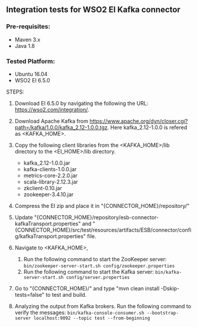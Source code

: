 ## Integration tests for WSO2 EI Kafka connector

### Pre-requisites:

- Maven 3.x
- Java 1.8

### Tested Platform:

- Ubuntu 16.04
- WSO2 EI 6.5.0

STEPS:

1. Download EI 6.5.0 by navigating the following the URL: https://wso2.com/integration/.

2. Download Apache Kafka from https://www.apache.org/dyn/closer.cgi?path=/kafka/1.0.0/kafka_2.12-1.0.0.tgz.
   Here kafka_2.12-1.0.0 is refered as <KAFKA_HOME>.

3. Copy the following client libraries from the <KAFKA_HOME>/lib directory to the <EI_HOME>/lib directory.

    * kafka_2.12-1.0.0.jar
    * kafka-clients-1.0.0.jar
    * metrics-core-2.2.0.jar
    * scala-library-2.12.3.jar
    * zkclient-0.10.jar
    * zookeeper-3.4.10.jar

3. Compress the EI zip and place it in "{CONNECTOR_HOME}/repository/"

4. Update "{CONNECTOR_HOME}/repository/esb-connector-kafkaTransport.properties" and "{CONNECTOR_HOME}/src/test/resources/artifacts/ESB/connector/config/kafkaTransport.properties" file.

5. Navigate to <KAFKA_HOME>,
    1. Run the following command to start the ZooKeeper server: `bin/zookeeper-server-start.sh config/zookeeper.properties`
    2. Run the following command to start the Kafka server: `bin/kafka-server-start.sh config/server.properties`

6. Go to "{CONNECTOR_HOME}/" and type "mvn clean install -Dskip-tests=false" to test and build.

7. Analyzing the output from Kafka brokers.
    Run the following command to verify the messages: `bin/kafka-console-consumer.sh --bootstrap-server localhost:9092 --topic test --from-beginning`
